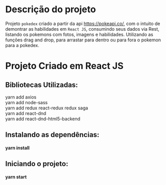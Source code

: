 # Descrição do projeto 
Projeto `pokedex` criado a partir da api https://pokeapi.co/, com o intuito de demontrar as habilidades em `React JS`, consumindo seus dados via Rest, listando os pokemons com fotos, imagens e habilidades. Utilizando as funções drag and drop, para arrastar para dentro ou para fora o pokemon para a pokedex.

# Projeto Criado em React JS

## Bibliotecas Utilizadas:

yarn add axios <br />
yarn add node-sass <br />
yarn add redux react-redux redux saga <br />
yarn add react-dnd <br />
yarn add react-dnd-html5-backend

## Instalando as dependências:
#### yarn install

## Iniciando o projeto:
#### yarn start
